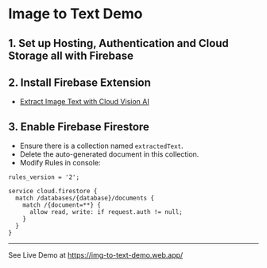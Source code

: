 # Image to Text Demo

## 1. Set up Hosting, Authentication and Cloud Storage all with Firebase

## 2. Install Firebase Extension

- [Extract Image Text with Cloud Vision AI](https://extensions.dev/extensions/googlecloud/storage-extract-image-text)

## 3. Enable Firebase Firestore

- Ensure there is a collection named `extractedText`.
- Delete the auto-generated document in this collection.
- Modify Rules in console:

```
rules_version = '2';

service cloud.firestore {
  match /databases/{database}/documents {
    match /{document=**} {
      allow read, write: if request.auth != null;
    }
  }
}
```

---

See Live Demo at https://img-to-text-demo.web.app/
